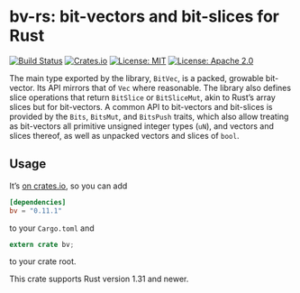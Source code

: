 # bv-rs: bit-vectors and bit-slices for Rust

[![Build Status](https://travis-ci.org/tov/bv-rs.svg?branch=master)](https://travis-ci.org/tov/bv-rs)
[![Crates.io](https://img.shields.io/crates/v/bv.svg?maxAge=2592000)](https://crates.io/crates/bv)
[![License: MIT](https://img.shields.io/badge/license-MIT-blue.svg)](LICENSE-MIT)
[![License: Apache 2.0](https://img.shields.io/badge/license-Apache_2.0-blue.svg)](LICENSE-APACHE)

The main type exported by the library, `BitVec`, is a packed, growable
bit-vector. Its API mirrors that of `Vec` where reasonable. The library
also defines slice operations that return `BitSlice` or `BitSliceMut`,
akin to Rust’s array slices but for bit-vectors. A common API to
bit-vectors and bit-slices is provided by the `Bits`, `BitsMut`, and
`BitsPush` traits, which also allow treating as bit-vectors all primitive 
unsigned integer types (`uN`), and vectors and slices thereof, as well
as unpacked vectors and slices of `bool`.

## Usage

It’s [on crates.io](https://crates.io/crates/bv), so you can add

```toml
[dependencies]
bv = "0.11.1"
```

to your `Cargo.toml` and

```rust
extern crate bv;
```

to your crate root.

This crate supports Rust version 1.31 and newer.
